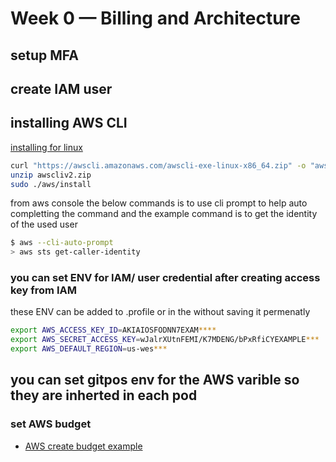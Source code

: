 # Week 0 — Billing and Architecture
## setup MFA
## create IAM user
## installing AWS CLI 
[installing for linux](https://docs.aws.amazon.com/cli/latest/userguide/getting-started-install.html)

```bash
curl "https://awscli.amazonaws.com/awscli-exe-linux-x86_64.zip" -o "awscliv2.zip"
unzip awscliv2.zip
sudo ./aws/install
```
from aws console the below commands is to use cli prompt to help auto completting the command
and the example command is to get the identity of the used user
```bash
$ aws --cli-auto-prompt
> aws sts get-caller-identity
```
### you can set ENV for IAM/ user credential after creating access key from IAM
these ENV can be added to .profile or in the without saving it permenatly
```bash
export AWS_ACCESS_KEY_ID=AKIAIOSFODNN7EXAM****
export AWS_SECRET_ACCESS_KEY=wJalrXUtnFEMI/K7MDENG/bPxRfiCYEXAMPLE***
export AWS_DEFAULT_REGION=us-wes***
```
## you can set gitpos env for the AWS varible so they are inherted in each pod

### set AWS budget 
- [AWS create budget example](https://docs.aws.amazon.com/cli/latest/reference/budgets/create-budget.html#examples)
